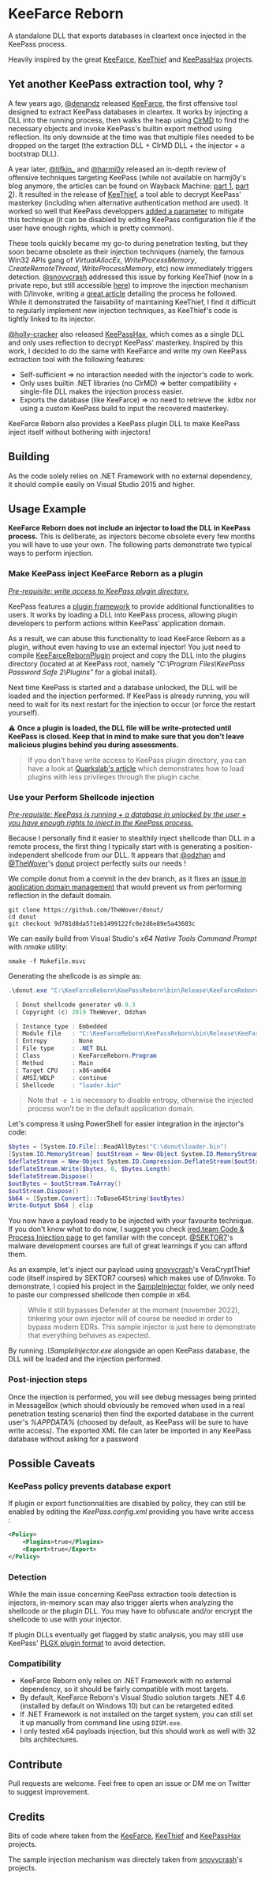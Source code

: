 # KeeFarce Reborn

A standalone DLL that exports databases in cleartext once injected in the KeePass process.

Heavily inspired by the great [KeeFarce](https://github.com/denandz/KeeFarce), [KeeThief](https://github.com/GhostPack/KeeThief) and [KeePassHax](https://github.com/HoLLy-HaCKeR/KeePassHax) projects.

## Yet another KeePass extraction tool, why ?

A few years ago, [@denandz](https://github.com/denandz) released [KeeFarce](https://github.com/denandz/KeeFarce), the first offensive tool designed to extract KeePass databases in cleartex. It works by injecting a DLL into the running process, then walks the heap using [ClrMD](https://github.com/microsoft/clrmd) to find the necessary objects and invoke KeePass's builtin export method using reflection. Its only downside at the time was that multiple files needed to be dropped on the target (the extraction DLL + ClrMD DLL + the injector + a bootstrap DLL).

A year later, [@tifkin_](https://twitter.com/tifkin_) and [@harmj0y](https://twitter.com/harmj0y) released an in-depth review of offensive techniques targeting KeePass (while not available on harmj0y's blog anymore, the articles can be found on Wayback Machine: [part 1](https://web.archive.org/web/20220123003835/http://www.harmj0y.net/blog/redteaming/a-case-study-in-attacking-keepass/), [part 2](https://web.archive.org/web/20220122225230/http://www.harmj0y.net/blog/redteaming/keethief-a-case-study-in-attacking-keepass-part-2/)). It resulted in the release of [KeeThief](https://github.com/GhostPack/KeeThief), a tool able to decrypt KeePass' masterkey (including when alternative authentication method are used). It worked so well that KeePass developpers [added a parameter](https://sourceforge.net/p/keepass/discussion/329220/thread/62b0b650/) to mitigate this technique (it can be disabled by editing KeePass configuration file if the user have enough rights, which is pretty common).

These tools quickly became my go-to during penetration testing, but they soon became obsolete as their injection techniques (namely, the famous Win32 APIs gang of *VirtualAllocEx*, *WriteProcessMemory*, *CreateRemoteThread*, *WriteProcessMemory*, etc) now immediately triggers detection. [@snovvcrash](https://twitter.com/snovvcrash) addressed this issue by forking KeeThief (now in a private repo, but still accessible [here](https://github.com/d3lb3/KeeThief)) to improve the injection mechanism with D/Invoke, writing a [great article](https://hackmag.com/coding/keethief/) detailing the process he followed. While it demonstrated the faisability of maintaining KeeThief, I find it difficult to regularly implement new injection techniques, as KeeThief's code is tightly linked to its injector.

[@holly-cracker](https://github.com/holly-hacker) also released [KeePassHax](https://github.com/HoLLy-HaCKeR/KeePassHax), which comes as a single DLL and only uses reflection to decrypt KeePass' masterkey. Inspired by this work, I decided to do the same with KeeFarce and write my own KeePass extraction tool with the following features:

- Self-sufficient ⇒ no interaction needed with the injector's code to work.
- Only uses builtin .NET libraries (no ClrMD) ⇒ better compatibility + single-file DLL makes the injection process easier.
- Exports the database (like KeeFarce) ⇒ no need to retrieve the .kdbx nor using a custom KeePass build to input the recovered masterkey.

KeeFarce Reborn also provides a KeePass plugin DLL to make KeePass inject itself without bothering with injectors!

## Building

As the code solely relies on .NET Framework with no external dependency, it should compile easily on Visual Studio 2015 and higher.

## Usage Example

**KeeFarce Reborn does not include an injector to load the DLL in KeePass process.** This is deliberate, as injectors become obsolete every few months you will have to use your own. The following parts demonstrate two typical ways to perform injection.

### Make KeePass inject KeeFarce Reborn as a plugin

*<u>Pre-requisite: write access to KeePass plugin directory.</u>*

KeePass features a [plugin framework](https://keepass.info/help/v2/plugins.html) to provide additional functionalities to users. It works by loading a DLL into KeePass process, allowing plugin developers to perform actions within KeePass' application domain. 

As a result, we can abuse this functionality to load KeeFarce Reborn as a plugin, without even having to use an external injector! You just need to compile  [KeeFarceRebornPlugin](https://github.com/d3lb3/KeeFarceReborn/tree/main/KeeFarceRebornPlugin) project and copy the DLL into the plugins directory  (located at at KeePass root, namely *"C:\Program Files\KeePass Password Safe 2\Plugins"* for a global install).

Next time KeePass is started and a database unlocked, the DLL will be loaded and the injection performed. If KeePass is already running, you will need to wait for its next restart for the injection to occur (or force the restart yourself).

⚠️ **Once a plugin is loaded, the DLL file will be write-protected until KeePass is closed. Keep that in mind to make sure that you don't leave malicious plugins behind you during assessments.**

>  If you don't have write access to KeePass plugin directory, you can have a look at [Quarkslab's article](https://blog.quarkslab.com/post-exploitation-abusing-the-keepass-plugin-cache.html) which demonstrates how to load plugins with less privileges through the plugin cache.

### Use your Perform Shellcode injection

*<u>Pre-requisite: KeePass is running + a database in unlocked by the user + you have enough rights to inject in the KeePass process.</u>*

Because I personally find it easier to stealthily inject shellcode than DLL in a remote process, the first thing I typically start with is generating a position-independent shellcode from our DLL. It appears that [@odzhan](https://twitter.com/modexpblog?lang=fr) and [@TheWover](https://twitter.com/thewover)'s [donut](https://github.com/TheWover/donut) project perfectly suits our needs !

We compile donut from a commit in the dev branch, as it fixes an [issue in application domain management](https://github.com/TheWover/donut/issues/44) that would prevent us from performing reflection in the default domain.

```
git clone https://github.com/TheWover/donut/
cd donut
git checkout 9d781d8da571eb1499122fc0e2d6e89e5a43603c
```

We can easily build from Visual Studio's *x64 Native Tools Command Prompt* with *nmake* utility:

```
nmake -f Makefile.msvc
```

Generating the shellcode is as simple as:

```powershell
.\donut.exe "C:\KeeFarceReborn\KeePassReborn\bin\Release\KeeFarceReborn.dll" -c KeeFarceReborn.Program -m Main -e 1

  [ Donut shellcode generator v0.9.3
  [ Copyright (c) 2019 TheWover, Odzhan

  [ Instance type : Embedded
  [ Module file   : "C:\KeeFarceReborn\KeePassReborn\bin\Release\KeeFarceReborn.dll"
  [ Entropy       : None
  [ File type     : .NET DLL
  [ Class         : KeeFarceReborn.Program
  [ Method        : Main
  [ Target CPU    : x86+amd64
  [ AMSI/WDLP     : continue
  [ Shellcode     : "loader.bin"
```

> Note that `-e 1` is necessary to disable entropy, otherwise the injected process won't be in the default application domain.

Let's compress it using PowerShell for easier integration in the injector's code:

```powershell
$bytes = [System.IO.File]::ReadAllBytes("C:\donut\loader.bin")
[System.IO.MemoryStream] $outStream = New-Object System.IO.MemoryStream
$deflateStream = New-Object System.IO.Compression.DeflateStream($outStream, [System.IO.Compression.CompressionLevel]::Optimal)
$deflateStream.Write($bytes, 0, $bytes.Length)
$deflateStream.Dispose()
$outBytes = $outStream.ToArray()
$outStream.Dispose()
$b64 = [System.Convert]::ToBase64String($outBytes)
Write-Output $b64 | clip
```

You now have a payload ready to be injected with your favourite technique. If you don't know what to do now, I suggest you check [ired.team Code & Process Injection page](https://www.ired.team/offensive-security/code-injection-process-injection) to get familiar with the concept. [@SEKTOR7](https://institute.sektor7.net/)'s malware development courses are full of great learnings if you can afford them. 

As an example, let's inject our payload using [snovvcrash](https://twitter.com/snovvcrash)'s VeraCryptThief code (itself inspired by  SEKTOR7 courses) which makes use of D/Invoke. To demonstrate, I copied his project in the [SampleInjector](https://github.com/d3lb3/KeeFarceReborn/tree/main/SampleInjector) folder, we only need to paste our compressed shellcode then compile in x64.

> While it still bypasses Defender at the moment (november 2022), tinkering your own injector will of course be needed in order to bypass modern EDRs. This sample injector is just here to demonstrate that everything behaves as expected.

By running *.\SampleInjector.exe* alongside an open KeePass database, the DLL will be loaded and the injection performed.

### Post-injection steps

Once the injection is performed, you will see debug messages being printed in MessageBox (which should obviously be removed when used in a real penetration testing scenario) then find the exported database in the current user's *%APPDATA%* (choosed by default, as KeePass will be sure to have write access). The exported XML file can later be imported in any KeePass database without asking for a password

## Possible Caveats

### KeePass policy prevents database export

If plugin or export functionnalities are disabled by policy, they can still be enabled by editing the *KeePass.config.xml* providing you have write access :

```xml
<Policy>
    <Plugins>true</Plugins>
    <Export>true</Export>
</Policy>
```

### Detection

While the main issue concerning KeePass extraction tools detection is injectors, in-memory scan may also trigger alerts when analyzing the shellcode or the plugin DLL. You may have to obfuscate and/or encrypt the shellcode to use with your injector.

 If plugin DLLs eventually get flagged by static analysis, you may still use KeePass' [PLGX plugin format](https://keepass.info/help/v2_dev/plg_index.html#plgx) to avoid detection.

### Compatibility

- KeeFarce Reborn only relies on .NET Framework with no external dependency, so it should be fairly compatible with most targets.
- By default, KeeFarce Reborn's Visual Studio solution targets .NET 4.6 (installed by default on Windows 10) but can be retargeted edited.
- If .NET Framework is not installed on the target system, you can still set it up manually from command line using `DISM.exe`.
- I only tested x64 payloads injection, but this should work as well with 32 bits architectures.

## Contribute

Pull requests are welcome. Feel free to open an issue or DM me on Twitter to suggest improvement.

## Credits

Bits of code where taken from the [KeeFarce](https://github.com/denandz/KeeFarce), [KeeThief](https://github.com/GhostPack/KeeThief) and [KeePassHax](https://github.com/HoLLy-HaCKeR/KeePassHax) projects. 

The sample injection mechanism was directely taken from [snovvcrash](https://twitter.com/snovvcrash)'s projects.
